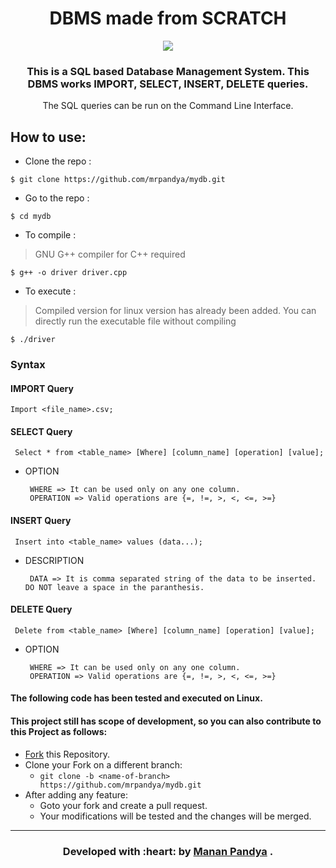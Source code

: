 <div align="center">

# DBMS made from SCRATCH
 
 [![](https://img.shields.io/badge/Made_with-C++-blue?style=for-the-badge&logo=c++)](https://cplusplus.com/ "C++")

### This is a **SQL based Database Management System**. This DBMS works IMPORT, SELECT, INSERT, DELETE queries.

The SQL queries can be run on the Command Line Interface.

</div>

## How to use:
- Clone the repo :
```
$ git clone https://github.com/mrpandya/mydb.git
```
- Go to the repo :
```
$ cd mydb
```
- To compile :

> GNU G++ compiler for C++ required
```
$ g++ -o driver driver.cpp
```
- To execute :
> Compiled version for linux version has already been added. You can directly run the executable file without compiling
```
$ ./driver
```


### Syntax

#### IMPORT Query

	Import <file_name>.csv;

#### SELECT Query
	 Select * from <table_name> [Where] [column_name] [operation] [value];
  
	 
  - OPTION
  
		 WHERE => It can be used only on any one column.
		 OPERATION => Valid operations are {=, !=, >, <, <=, >=}

#### INSERT Query
	 Insert into <table_name> values (data...);
  
  
  - DESCRIPTION
  
		 DATA => It is comma separated string of the data to be inserted. DO NOT leave a space in the paranthesis.

#### DELETE Query
	 Delete from <table_name> [Where] [column_name] [operation] [value];
  
  
  - OPTION
 
		 WHERE => It can be used only on any one column.
		 OPERATION => Valid operations are {=, !=, >, <, <=, >=}

#### The following code has been tested and executed on Linux.

 #### This project still has scope of development, so you can also contribute to this Project as follows:
* [Fork](https://github.com/mrpandya/mydb) this Repository.
* Clone your Fork on a different branch:
	* `git clone -b <name-of-branch> https://github.com/mrpandya/mydb.git`
* After adding any feature:
	* Goto your fork and create a pull request.
	* Your modifications will be  tested and the changes will be merged.

---
<h3 align="center"><b>Developed with :heart: by <a href="https://github.com/mrpandya">Manan Pandya</a> .</b></h1>


 
